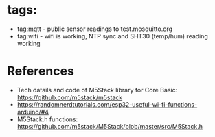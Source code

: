 # tags:
- tag:mqtt - public sensor readings to test.mosquitto.org
- tag:wifi - wifi is working, NTP sync and SHT30 (temp/hum) reading working


# References
- Tech datails and code of M5Stack library for Core Basic: https://github.com/m5stack/m5stack
- https://randomnerdtutorials.com/esp32-useful-wi-fi-functions-arduino/#4
- M5Stack.h functions: https://github.com/m5stack/M5Stack/blob/master/src/M5Stack.h